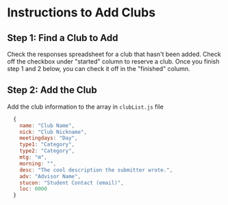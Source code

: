 # Instructions to Add Clubs

## Step 1: Find a Club to Add

Check the responses spreadsheet for a club that hasn't been added. Check off the checkbox under "started" column to reserve a club. Once you finish step 1 and 2 below, you can check it off in the "finished" column.

## Step 2: Add the Club

Add the club information to the array in `clubList.js` file

```javascript
  {
    name: "Club Name",
    nick: "Club Nickname",
    meetingdays: "Day",
    type1: "Category",
    type2: "Category",
    mtg: "m",
    morning: "",
    desc: "The cool description the submitter wrote.",
    adv: "Advisor Name",
    stucon: "Student Contact (email)",
    loc: 0000
  }
```
